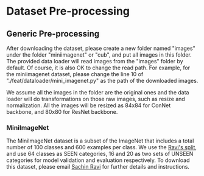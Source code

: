 # Dataset Pre-processing

## Generic Pre-processing
After downloading the dataset, please create a new folder named "images" under the folder "miniimagenet" or "cub", and put all images in this folder. The provided data loader will read images from the "images" folder by default. Of course, it is also OK to change the read path. For example, for the miniimagenet dataset, please change the line 10 of "./feat/dataloader/mini_imagenet.py" as the path of the downloaded images.

We assume all the images in the folder are the original ones and the data loader will do transformations on those raw images, such as resize and normalization. All the images will be resized as 84x84 for ConNet backbone, and 80x80 for ResNet backbone.

### MiniImageNet
The MiniImageNet dataset is a subset of the ImageNet that includes a total number of 100 classes and 600 examples per class. We use the [Ravi's split](https://github.com/twitter/meta-learning-lstm), and use 64 classes as SEEN categories, 16 and 20 as two sets of UNSEEN categories for model validation and evaluation respectively. To download this dataset, please email [Sachin Ravi](http://www.cs.princeton.edu/~sachinr/) for further details and instructions.



